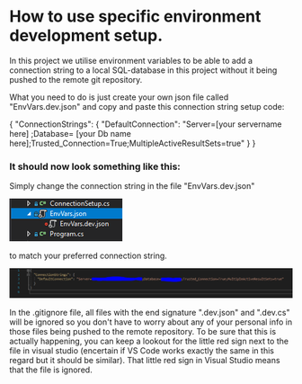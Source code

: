 # How to use specific environment development setup.

In this project we utilise environment variables to be able to add a connection string to a local SQL-database in this project without it being pushed to the remote git repository.

What you need to do is just create your own json file called "EnvVars.dev.json" and copy and paste this connection string setup code:

{
  "ConnectionStrings": {
    "DefaultConnection": "Server=[your servername here] ;Database= [your Db name here];Trusted_Connection=True;MultipleActiveResultSets=true"
  }
}



### It should now look something like this:

Simply change the connection string in the file "EnvVars.dev.json"

![EnvVarsLocation](EnvVarsLocation.PNG)

to match your preferred connection string. 

![ALookAtTheJsonFile](ALookAtTheJsonFile.PNG)





In the .gitignore file, all files with the end signature ".dev.json" and ".dev.cs" will be ignored so you don't have to worry about any of your personal info in those files being pushed to the remote repository. To be sure that this is actually happening, you can keep a lookout for the little red sign next to the file in visual studio (encertain if VS Code works exactly the same in this regard but it should be similar). That little red sign in Visual Studio means that the file is ignored.